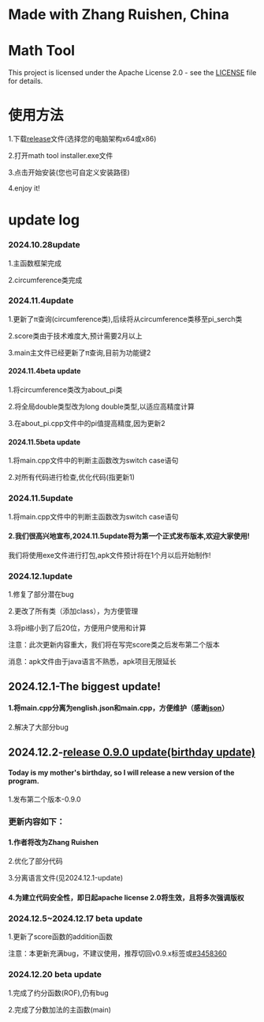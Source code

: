 # Made with Zhang Ruishen, China
# Math Tool

This project is licensed under the Apache License 2.0 - see the [LICENSE](LICENSE.txt) file for details.
# 使用方法
1.下载[release](https://github.com/minecraft-Rayson/math_tool/releases)文件(选择您的电脑架构x64或x86)

2.打开math tool installer.exe文件

3.点击开始安装(您也可自定义安装路径)

4.enjoy it!
# update log
### 2024.10.28update
1.主函数框架完成

2.circumference类完成
### 2024.11.4update
1.更新了π查询(circumference类),后续将从circumference类移至pi_serch类

2.score类由于技术难度大,预计需要2月以上

3.main主文件已经更新了π查询,目前为功能键2
#### 2024.11.4beta update
1.将circumference类改为about_pi类

2.将全局double类型改为long double类型,以适应高精度计算

3.在about_pi.cpp文件中的pi值提高精度,因为更新2
#### 2024.11.5beta update
1.将main.cpp文件中的判断主函数改为switch case语句

2.对所有代码进行检查,优化代码(指更新1)
### 2024.11.5update
1.将main.cpp文件中的判断主函数改为switch case语句

#### 2.我们很高兴地宣布,2024.11.5update将为第一个正式发布版本,欢迎大家使用!
我们将使用exe文件进行打包,apk文件预计将在1个月以后开始制作!

### 2024.12.1update
1.修复了部分潜在bug

2.更改了所有类（添加class），为方便管理

3.将pi缩小到了后20位，方便用户使用和计算

注意：此次更新内容重大，我们将在写完score类之后发布第二个版本

消息：apk文件由于java语言不熟悉，apk项目无限延长

## 2024.12.1-The biggest update!
#### 1.将main.cpp分离为english.json和main.cpp，方便维护（感谢[json](https://github.com/nlohmann/json)）

2.解决了大部分bug

## 2024.12.2-[release 0.9.0 update(birthday update)](https://github.com/minecraft-Rayson/math_tool/releases/tag/v0.9.x)
#### Today is my mother's birthday, so I will release a new version of the program.
1.发布第二个版本-0.9.0

### 更新内容如下：

#### 1.作者将改为Zhang Ruishen

2.优化了部分代码

3.分离语言文件(见2024.12.1-update)

#### 4.为建立代码安全性，即日起apache license 2.0将生效，且将多次强调版权

### 2024.12.5~2024.12.17 beta update

1.更新了score函数的addition函数

注意：本更新充满bug，不建议使用，推荐切回v0.9.x标签或[#3458360](https://github.com/minecraft-Rayson/math_tool/commit/3458360eda20a4c24db679eb6aa87211b17ba79a)

### 2024.12.20 beta update   

1.完成了约分函数(ROF),仍有bug

2.完成了分数加法的主函数(main)